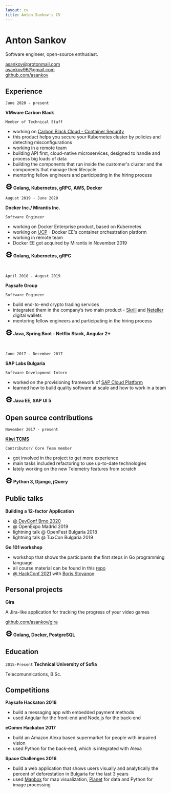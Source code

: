 ```yaml
---
layout: cv
title: Anton Sankov's CV
---
```


# Anton Sankov

Software engineer, open-source enthusiast.

<div id="webaddress"><a href="mailto:asankov@protonmail.com">asankov@protonmail.com</a></div>
<div id="webaddress"><a href="mailto:asankov96+cv@gmail.com">asankov96@gmail.com</a></div>
<div id="webaddress"><a href="https://github.com/asankov">github.com/asankov</a></div>

## Experience

`June 2020 - present`

**VMware Carbon Black**

`Member of Technical Staff`

- working on [Carbon Black Cloud - Container Security](https://www.vmware.com/products/carbon-black-cloud-container.html)
- this product helps you secure your Kubernetes cluster by policies and detecting misconfigurations
- working in a remote team
- building API first, cloud-native microservices, designed to handle and process big loads of data
- building the components that run inside the customer's cluster and the components that manage their lifecycle
- mentoring fellow engineers and participating in the hiring process

**<span style="font-size: 24px">⚙</span> Golang, Kubernetes, gRPC, AWS, Docker**

`August 2019 - June 2020`

**Docker Inc./ Mirantis Inc.**

`Software Engineer`

- working on Docker Enterprise product, based on Kubernetes
- working on [UCP](https://docs.mirantis.com/docker-enterprise/v3.0/dockeree-products/ucp.html) - Docker EE's container orchestration platform
- working in remote team
- Docker EE got acquired by Mirantis in November 2019

**<span style="font-size: 24px">⚙</span> Golang, Kubernetes, gRPC**

<br>

`April 2018 - August 2019`

**Paysafe Group**

`Software Engineer`

- build end-to-end crypto trading services
- integrated them in the company’s two main product - [Skrill](https://www.skrill.com/en/) and [Neteller](https://www.neteller.com/en) digital wallets
- mentoring fellow engineers and participating in the hiring process

**<span style="font-size: 24px">⚙</span> Java, Spring Boot - Netflix Stack, Angular 2+**

<br>

`June 2017 - December 2017`

**SAP Labs Bulgaria**

`Software Development Intern`

- worked on the provisioning framework of [SAP Cloud Platform](https://www.sap.com/products/cloud-platform.html)
- learned how to build quality software at scale and how to work in a team

**<span style="font-size: 24px">⚙</span> Java EE, SAP UI 5**

## Open source contributions

`November 2017 - present`

**<a href="https://github.com/kiwitcms/kiwi/">Kiwi TCMS</a>**

`Contributor/ Core Team member`

- got involved in the project to get more experience
- main tasks included refactoring to use up-to-date technologies
- lately working on the new Telemetry features from scratch

**<span style="font-size: 24px">⚙</span> Python 3, Django, jQuery**

## Public talks

**Building a 12-factor Application**

- [@ DevConf Brno 2020](https://youtu.be/xyeXx2qtfLI)
- @ OpenExpo Madrid 2019
- lightning talk @ OpenFest Bulgaria 2018
- lightning talk @ TuxCon Bulgaria 2019

**Go 101 workshop**

- workshop that shows the participants the first steps in Go programming language
- all course material can be found in this [repo](https://github.com/asankov/go-101-workshop)
- [@ HackConf 2021](https://hackconf.bg/news/hackconf-2021-online-edition-workshops-announcement/#go-101) with [Boris Stoyanov](https://github.com/borisbsv)

## Personal projects

**Gira**

A Jira-like application for tracking the progress of your video games

<a href="https://github.com/asankov/gira" target="_blank"> github.com/asankov/gira </a>

**<span style="font-size: 24px">⚙</span> Golang, Docker, PostgreSQL**

## Education

`2015-Present`
**Technical University of Sofia**

Telecomunnications, B.Sc.

## Competitions

**Paysafe Hackaton 2018**

- build a messaging app with embedded payment methods
- used Angular for the front-end and Node.js for the back-end

**eComm Hackaton 2017**

- build an Amazon Alexa based supermarket for people with impaired vision
- used Python for the back-end, which is integrated with Alexa

**Space Challenges 2016**

- build a web application that shows users visually and analytically the percent of deforestation in Bulgaria for the last 3 years
- used <a href="https://www.mapbox.com/">Mapbox</a> for map visualization, <a href="https://www.planet.com/">Planet</a> for data and Python for image processing

<!-- ### Footer

Last updated: May 2013 -->
